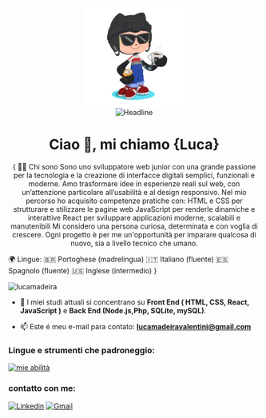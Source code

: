 <div align=center>
    <img src="https://raw.githubusercontent.com/AhmedFathyDev/AhmedFathyDev/main/GitHub.png" alt="GitHub Octocat Drinking a Cup of Coffee" height="200">
</div>
<div align=center>
    <img src="https://readme-typing-svg.herokuapp.com?color=%236FDA44&size=32&center=true&vCenter=true&width=600&height=50&lines=Web-Developer;" alt="Headline" />
</div>

<h1 align="center">Ciao 👋, mi chiamo {Luca}</h1>
<p align="center"> { 👨‍💻 Chi sono
Sono uno sviluppatore web junior con una grande passione per la tecnologia e la creazione di interfacce digitali semplici, funzionali e moderne.
Amo trasformare idee in esperienze reali sul web, con un’attenzione particolare all’usabilità e al design responsivo.
Nel mio percorso ho acquisito competenze pratiche con:
HTML e CSS per strutturare e stilizzare le pagine web
JavaScript per renderle dinamiche e interattive
React per sviluppare applicazioni moderne, scalabili e manutenibili
Mi considero una persona curiosa, determinata e con voglia di crescere. Ogni progetto è per me un'opportunità per imparare qualcosa di nuovo, sia a livello tecnico che umano.

🌍 Lingue:
🇧🇷 Portoghese (madrelingua)
🇮🇹 Italiano (fluente)
🇪🇸 Spagnolo (fluente)
🇺🇸 Inglese (intermedio)
 }</p>

<p align="left"> <img src="https://komarev.com/ghpvc/?username=manualdofront&label=visualizzazioni%20perfil&color=0e75b6&style=flat" alt="lucamadeira" /> </p>

- 🌱 I miei studi attuali si concentrano su **Front End ( HTML, CSS, React, JavaScript )** e **Back End (Node.js,Php, SQLite, mySQL)**.

- 📫 Este é meu e-mail para contato: **lucamadeiravalentini@gmail.com**


<h3 align="left">Lingue e strumenti che padroneggio:</h3>

[![mie abilità](https://skillicons.dev/icons?i=html,css,js,react,nodejs,php,sqlite,mysql)]()



<h3 align="left">contatto con me:</h3>

[![Linkedin](https://skillicons.dev/icons?i=linkedin)](https://www.linkedin.com/in/lucamdeveloper/)
[![Gmail](https://skillicons.dev/icons?i=gmail)](mailto:lucamadeiravalentini@gmail.com)



<!--
**lucamadeira/lucamadeira** is a ✨ _special_ ✨ repository because its `README.md` (this file) appears on your GitHub profile.

Here are some ideas to get you started:

- 🔭 I’m currently working on ...
- 🌱 I’m currently learning ...
- 👯 I’m looking to collaborate on ...
- 🤔 I’m looking for help with ...
- 💬 Ask me about ...
- 📫 How to reach me: ...
- 😄 Pronouns: ...
- ⚡ Fun fact: ...
-->
